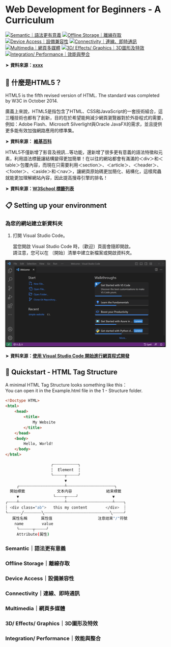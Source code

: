 # Web Development for Beginners - A Curriculum
[![Semantic｜語法更有意義](svg)](位置)
[![Offline Storage｜離線存取](svg)](位置)
[![Device Access｜設備兼容性](svg)](位置)
[![Connectivity｜連線、即時通訊](svg)](位置)
[![Multimedia｜網頁多媒體](svg)](位置)
[![3D/ Effects/ Graphics｜3D圖形及特效](svg)](位置)
[![Integration/ Performance｜效能與整合](svg)](位置)

➤  **資料來源：**[**xxxx**](https://zh.wikipedia.org/zh-tw/HTML5) 

## 📣 什麼是HTML5？

HTML5 is the fifth revised version of HTML. The standard was completed by W3C in October 2014.

廣義上來說，HTML5是指包含了HTML、CSS和JavaScript的一套技術組合，這三種技術也都有了創新，目的在於希望能夠減少網頁瀏覽器對於外掛程式的需要，例如：Adobe Flash、Microsoft Silverlight與Oracle JavaFX的需求，並且提供更多能有效加強網路應用的標準集。

➤  **資料來源：** [**維基百科**](https://zh.wikipedia.org/zh-tw/HTML5)   

  
HTML5不僅新增了影音及視訊…等功能，還新增了很多更有意義的語法特徵和元素，利用語法標籤讓結構變得更加簡單！在以往的網站都會有滿滿的＜div＞和＜table＞包覆內容，而現在只需要利用＜section＞、＜article＞、＜header＞、＜footer＞、＜aside＞和＜nav＞，讓網頁原始碼更加簡化、結構化，這樣爬蟲就能更加理解網站內容，因此提高搜尋引擎的排名！

➤  **資料來源：**[**W3School 標籤列表**](https://www.w3schools.com/tags/default.asp) 


## 📋 Setting up your environment

### 為您的網站建立新資料夾

1. 打開 Visual Studio Code。

	當您開啟 Visual Studio Code 時，〔歡迎〕頁面會隨即開啟。  
 	請注意，您可以在 〔開始〕清單中建立新檔案或開啟資料夾。

<img src="./Images/vs-code-get-started.png" alt="Get Started"/>

➤  **資料來源：**[**使用 Visual Studio Code 開始進行網頁程式開發**](https://learn.microsoft.com/zh-tw/training/modules/get-started-with-web-development/) 

## 🌱 Quickstart - HTML Tag Structure

A minimal HTML Tag Structure looks something like this：  
You can open it in the Example.html file in the 1 - Structure folder.

```html
<!Doctype HTML>
<html>
	<head>
		<title>
			My Website
		</title>
	</head>
	<body>
		Hello, World!	
	</body>
</html>
```














```bash
                    ╭┈┈┈┈┈┈┈┈┈┈┈╮
                    ┆  Element  ┆
                    ╰┈┈┈┈┈┬┈┈┈┈┈╯
                          ▼ 
     ╭┈┈┈┈┈┈┈┈┈┈┈┈┈┈┈┈┈┈┈┈┴┈┈┈┈┈┈┈┈┈┈┈┈┈┈┈┈┈┈┈┈┈╮
  開始標籤              文本内容               結束標籤
     ▼               ╰┈┈┈┈┬┈┈┈┈╯               ▼
╭┈┈┈┈┴┈┈┈┈┈┈┈┈┈┈┈┈┈┈┈┈┈┈┈┈┴┈┈┈┈┈┈┈┈┈┈┈┈┈┈┈┈┈┈┈┈┴┈┈┈┈╮
┆ <div class="ab">   this my content        </div>  ┆
╰┈┈┈┈┈┈╱┈┈┈┈┈┈┈┈╲┈┈┈┈┈┈┈┈┈┈┈┈┈┈┈┈┈┈┈┈┈┈┈┈┈┈┈┈┈╲┈┈┈┈┈╯
   属性名稱      属性值                    注意结束"/"符號
    name        value
     ╰┈┈┈┈┈┈┬┈┈┈┈┈╯
     Attribute(属性)
```


### Semantic｜語法更有意義

### Offline Storage｜離線存取

### Device Access｜設備兼容性

### Connectivity｜連線、即時通訊

### Multimedia｜網頁多媒體
### 3D/ Effects/ Graphics｜3D圖形及特效
### Integration/ Performance｜效能與整合
